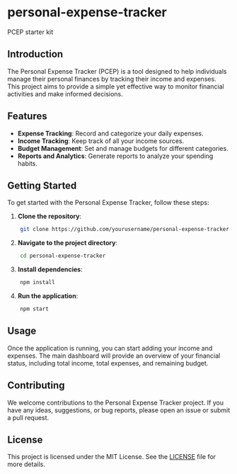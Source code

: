 # personal-expense-tracker

PCEP starter kit

## Introduction

The Personal Expense Tracker (PCEP) is a tool designed to help individuals manage their personal finances by tracking their income and expenses. This project aims to provide a simple yet effective way to monitor financial activities and make informed decisions.

## Features

- **Expense Tracking**: Record and categorize your daily expenses.
- **Income Tracking**: Keep track of all your income sources.
- **Budget Management**: Set and manage budgets for different categories.
- **Reports and Analytics**: Generate reports to analyze your spending habits.

## Getting Started

To get started with the Personal Expense Tracker, follow these steps:

1. **Clone the repository**:
```bash
    git clone https://github.com/yourusername/personal-expense-tracker.git
```

2. **Navigate to the project directory**:
```bash
    cd personal-expense-tracker
```

3. **Install dependencies**:
```bash
    npm install
```

4. **Run the application**:
```bash
    npm start
```

## Usage

Once the application is running, you can start adding your income and expenses. The main dashboard will provide an overview of your financial status, including total income, total expenses, and remaining budget.

## Contributing

We welcome contributions to the Personal Expense Tracker project. If you have any ideas, suggestions, or bug reports, please open an issue or submit a pull request.

## License

This project is licensed under the MIT License. See the [LICENSE](LICENSE) file for more details.

